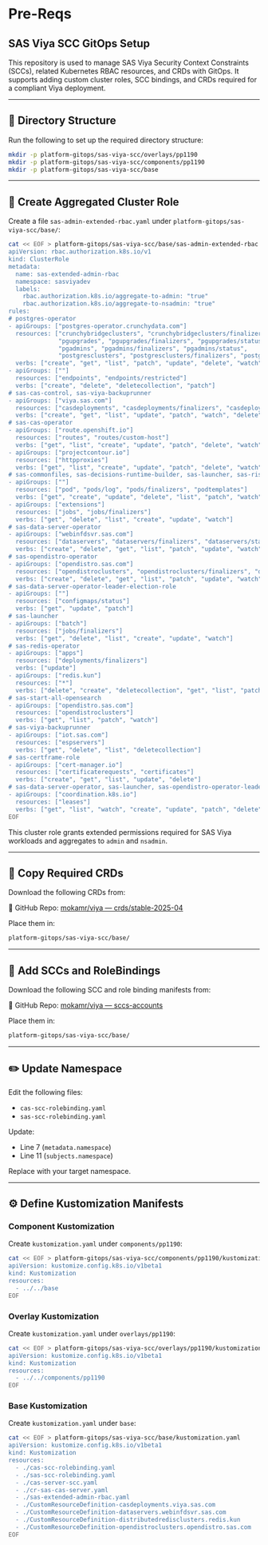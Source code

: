 # Pre-Reqs

## SAS Viya SCC GitOps Setup

This repository is used to manage SAS Viya Security Context Constraints (SCCs), related Kubernetes RBAC resources, and CRDs with GitOps. It supports adding custom cluster roles, SCC bindings, and CRDs required for a compliant Viya deployment.

---

## 📁 Directory Structure

Run the following to set up the required directory structure:

```bash
mkdir -p platform-gitops/sas-viya-scc/overlays/pp1190
mkdir -p platform-gitops/sas-viya-scc/components/pp1190
mkdir -p platform-gitops/sas-viya-scc/base
```

---

## 🔐 Create Aggregated Cluster Role

Create a file `sas-admin-extended-rbac.yaml` under `platform-gitops/sas-viya-scc/base/`:

```bash
cat << EOF > platform-gitops/sas-viya-scc/base/sas-admin-extended-rbac.yaml
apiVersion: rbac.authorization.k8s.io/v1
kind: ClusterRole
metadata:
  name: sas-extended-admin-rbac
  namespace: sasviyadev
  labels:
    rbac.authorization.k8s.io/aggregate-to-admin: "true"
    rbac.authorization.k8s.io/aggregate-to-nsadmin: "true"
rules:
# postgres-operator
- apiGroups: ["postgres-operator.crunchydata.com"]
  resources: ["crunchybridgeclusters", "crunchybridgeclusters/finalizers","crunchybridgeclusters/status",
              "pgupgrades", "pgupgrades/finalizers", "pgupgrades/status",
              "pgadmins", "pgadmins/finalizers", "pgadmins/status",
              "postgresclusters", "postgresclusters/finalizers", "postgresclusters/status"]
  verbs: ["create", "get", "list", "patch", "update", "delete", "watch"]
- apiGroups: [""]
  resources: ["endpoints", "endpoints/restricted"]
  verbs: ["create", "delete", "deletecollection", "patch"]
# sas-cas-control, sas-viya-backuprunner
- apiGroups: ["viya.sas.com"]
  resources: ["casdeployments", "casdeployments/finalizers", "casdeployments/status"]
  verbs: ["create", "get", "list", "update", "patch", "watch", "delete", "deletecollection"]
# sas-cas-operator
- apiGroups: ["route.openshift.io"]
  resources: ["routes", "routes/custom-host"]
  verbs: ["get", "list", "create", "update", "patch", "delete", "watch"]
- apiGroups: ["projectcontour.io"]
  resources: ["httpproxies"]
  verbs: ["get", "list", "create", "update", "patch", "delete", "watch"]
# sas-commonfiles, sas-decisions-runtime-builder, sas-launcher, sas-risk-cirrus-core, sas-workload-orchestrator
- apiGroups: [""]
  resources: ["pod", "pods/log", "pods/finalizers", "podtemplates"]
  verbs: ["get", "create", "update", "delete", "list", "patch", "watch"]
- apiGroups: ["extensions"]
  resources: ["jobs", "jobs/finalizers"]
  verbs: ["get", "delete", "list", "create", "update", "watch"]
# sas-data-server-operator
- apiGroups: ["webinfdsvr.sas.com"]
  resources: ["dataservers", "dataservers/finalizers", "dataservers/status"]
  verbs: ["create", "delete", "get", "list", "patch", "update", "watch"]
# sas-opendistro-operator
- apiGroups: ["opendistro.sas.com"]
  resources: ["opendistroclusters", "opendistroclusters/finalizers", "opendistroclusters/status"]
  verbs: ["create", "delete", "get", "list", "patch", "update", "watch"]
# sas-data-server-operator-leader-election-role
- apiGroups: [""]
  resources: ["configmaps/status"]
  verbs: ["get", "update", "patch"]
# sas-launcher
- apiGroups: ["batch"]
  resources: ["jobs/finalizers"]
  verbs: ["get", "delete", "list", "create", "update", "watch"]
# sas-redis-operator
- apiGroups: ["apps"]
  resources: ["deployments/finalizers"]
  verbs: ["update"]
- apiGroups: ["redis.kun"]
  resources: ["*"]
  verbs: ["delete", "create", "deletecollection", "get", "list", "patch", "update", "watch"]
# sas-start-all-opensearch
- apiGroups: ["opendistro.sas.com"]
  resources: ["opendistroclusters"]
  verbs: ["get", "list", "patch", "watch"]
# sas-viya-backuprunner
- apiGroups: ["iot.sas.com"]
  resources: ["espservers"]
  verbs: ["get", "delete", "list", "deletecollection"]
# sas-certframe-role
- apiGroups: ["cert-manager.io"]
  resources: ["certificaterequests", "certificates"]
  verbs: ["create", "get", "list", "update", "delete"]
# sas-data-server-operator, sas-launcher, sas-opendistro-operator-leader-election, sas-start-all, sas-stop-all, sas-workload-orchestrator
- apiGroups: ["coordination.k8s.io"]
  resources: ["leases"]
  verbs: ["get", "list", "watch", "create", "update", "patch", "delete"]
EOF
```

This cluster role grants extended permissions required for SAS Viya workloads and aggregates to `admin` and `nsadmin`.

---

## 📅 Copy Required CRDs

Download the following CRDs from:

📁 GitHub Repo: [mokamr/viya — crds/stable-2025-04](https://github.com/mokamr/viya/tree/main/crds/stable-2025-04)

Place them in:

```bash
platform-gitops/sas-viya-scc/base/
```

---

## 🔀 Add SCCs and RoleBindings

Download the following SCC and role binding manifests from:

📁 GitHub Repo: [mokamr/viya — sccs-accounts](https://github.com/mokamr/viya/tree/main/sccs-accounts)

Place them in:

```bash
platform-gitops/sas-viya-scc/base/
```

---

## ✏️ Update Namespace

Edit the following files:

- `cas-scc-rolebinding.yaml`
- `sas-scc-rolebinding.yaml`

Update:
- Line 7 (`metadata.namespace`)
- Line 11 (`subjects.namespace`)

Replace with your target namespace.

---

## ⚙️ Define Kustomization Manifests

### Component Kustomization

Create `kustomization.yaml` under `components/pp1190`:

```bash
cat << EOF > platform-gitops/sas-viya-scc/components/pp1190/kustomization.yaml
apiVersion: kustomize.config.k8s.io/v1beta1
kind: Kustomization
resources:
  - ../../base
EOF
```

### Overlay Kustomization

Create `kustomization.yaml` under `overlays/pp1190`:

```bash
cat << EOF > platform-gitops/sas-viya-scc/overlays/pp1190/kustomization.yaml
apiVersion: kustomize.config.k8s.io/v1beta1
kind: Kustomization
resources:
  - ../../components/pp1190
EOF
```

### Base Kustomization

Create `kustomization.yaml` under `base`:

```bash
cat << EOF > platform-gitops/sas-viya-scc/base/kustomization.yaml
apiVersion: kustomize.config.k8s.io/v1beta1
kind: Kustomization
resources:
  - ./cas-scc-rolebinding.yaml
  - ./sas-scc-rolebinding.yaml
  - ./cas-server-scc.yaml
  - ./cr-sas-cas-server.yaml
  - ./sas-extended-admin-rbac.yaml
  - ./CustomResourceDefinition-casdeployments.viya.sas.com
  - ./CustomResourceDefinition-dataservers.webinfdsvr.sas.com
  - ./CustomResourceDefinition-distributedredisclusters.redis.kun
  - ./CustomResourceDefinition-opendistroclusters.opendistro.sas.com
EOF
```




